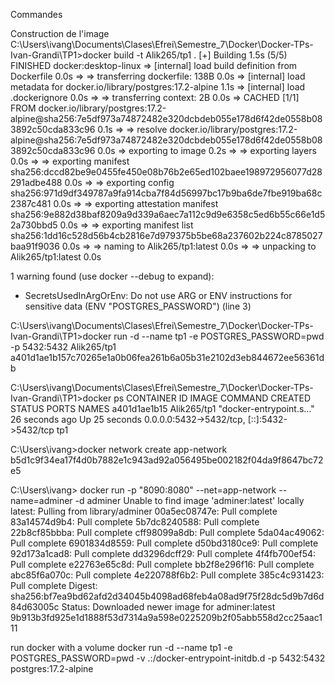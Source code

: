 Commandes

Construction de l'image
C:\Users\ivang\Documents\Clases\Efrei\Semestre_7\Docker\Docker-TPs-Ivan-Grandi\TP1>docker build -t Alik265/tp1 .
[+] Building 1.5s (5/5) FINISHED                                                                                                                                                                                     docker:desktop-linux
 => [internal] load build definition from Dockerfile                                                                                                                                                                                 0.0s
 => => transferring dockerfile: 138B                                                                                                                                                                                                 0.0s
 => [internal] load metadata for docker.io/library/postgres:17.2-alpine                                                                                                                                                              1.1s
 => [internal] load .dockerignore                                                                                                                                                                                                    0.0s
 => => transferring context: 2B                                                                                                                                                                                                      0.0s
 => CACHED [1/1] FROM docker.io/library/postgres:17.2-alpine@sha256:7e5df973a74872482e320dcbdeb055e178d6f42de0558b083892c50cda833c96                                                                                                 0.1s
 => => resolve docker.io/library/postgres:17.2-alpine@sha256:7e5df973a74872482e320dcbdeb055e178d6f42de0558b083892c50cda833c96                                                                                                        0.0s
 => exporting to image                                                                                                                                                                                                               0.2s
 => => exporting layers                                                                                                                                                                                                              0.0s
 => => exporting manifest sha256:dccd82be9e0455fe450e08b76b2e65ed102baee198972956077d28291adbe488                                                                                                                                    0.0s
 => => exporting config sha256:971d9df349787a9fa914cba7f84d56997bc17b9ba6de7fbe919ba68c2387c481                                                                                                                                      0.0s
 => => exporting attestation manifest sha256:9e882d38baf8209a9d339a6aec7a112c9d9e6358c5ed6b55c66e1d52a730bbd5                                                                                                                        0.0s
 => => exporting manifest list sha256:1dd16c528d56b4cb2816e7d979375b5be68a237602b224c8785027baa91f9036                                                                                                                               0.0s
 => => naming to Alik265/tp1:latest                                                                                                                                                                                                  0.0s
 => => unpacking to Alik265/tp1:latest                                                                                                                                                                                               0.0s

 1 warning found (use docker --debug to expand):
 - SecretsUsedInArgOrEnv: Do not use ARG or ENV instructions for sensitive data (ENV "POSTGRES_PASSWORD") (line 3)

C:\Users\ivang\Documents\Clases\Efrei\Semestre_7\Docker\Docker-TPs-Ivan-Grandi\TP1>docker run -d --name tp1 -e POSTGRES_PASSWORD=pwd -p 5432:5432 Alik265/tp1
a401d1ae1b157c70265e1a0b06fea261b6a05b31e2102d3eb844672ee56361db

C:\Users\ivang\Documents\Clases\Efrei\Semestre_7\Docker\Docker-TPs-Ivan-Grandi\TP1>docker ps
CONTAINER ID   IMAGE         COMMAND                  CREATED          STATUS          PORTS                                         NAMES
a401d1ae1b15   Alik265/tp1   "docker-entrypoint.s…"   26 seconds ago   Up 25 seconds   0.0.0.0:5432->5432/tcp, [::]:5432->5432/tcp   tp1



C:\Users\ivang>docker network create app-network
b5d1c9f34ea17f4d0b7882e1c943ad92a056495be002182f04da9f8647bc72e5

C:\Users\ivang> docker run -p "8090:8080" --net=app-network --name=adminer -d adminer
Unable to find image 'adminer:latest' locally
latest: Pulling from library/adminer
00a5ec08747e: Pull complete
83a14574d9b4: Pull complete
5b7dc8240588: Pull complete
22b8cf85bbba: Pull complete
cff98099a8db: Pull complete
5da04ac49062: Pull complete
6901834d8559: Pull complete
d50bd3180ce9: Pull complete
92d173a1cad8: Pull complete
dd3296dcff29: Pull complete
4f4fb700ef54: Pull complete
e22763e65c8d: Pull complete
bb2f8e296f16: Pull complete
abc85f6a070c: Pull complete
4e220788f6b2: Pull complete
385c4c931423: Pull complete
Digest: sha256:bf7ea9bd62afd2d34045b4098ad68feb4a08ad9f75f28dc5d9b7d6d84d63005c
Status: Downloaded newer image for adminer:latest
9b913b3fd925e1d1888f53d7314a9a598e0225209b2f05abb558d2cc25aac111


run docker with a volume
docker run -d --name tp1 -e POSTGRES_PASSWORD=pwd -v .:/docker-entrypoint-initdb.d -p 5432:5432  postgres:17.2-alpine


